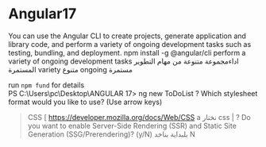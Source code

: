 # Angular17
You can use the Angular CLI to create projects, generate application and library code, and perform a variety of ongoing development tasks such as testing, bundling, and deployment.
  npm install -g @angular/cli
perform a variety of ongoing development tasks اداءمجموعة متنوعة من مهام التطوير المستمرة
variety متنوع
ongoing مستمرة


 run `npm fund` for details       
PS C:\Users\pc\Desktop\ANGULAR 17> ng new ToDoList
? Which stylesheet format would you like to use? (Use arrow keys)
> CSS             [ https://developer.mozilla.org/docs/Web/CSS
a نختار css
> | ? Do you want to enable Server-Side Rendering (SSR) and Static Site Generation (SSG/Prerendering)? (y/N) بلبداية بناخد N
> 

